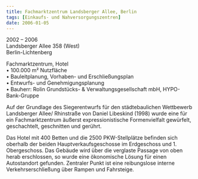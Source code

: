 ```yaml
---
title: Fachmarktzentrum Landsberger Allee, Berlin
tags: [Einkaufs- und Nahversorgungszentren]
date: 2006-01-05
---
```

2002 – 2006<br/>
Landsberger Allee 358 (West)<br/>
Berlin-Lichtenberg

Fachmarktzentrum, Hotel<br/>
• 100.000 m² Nutzfläche<br/>
• Bauleitplanung, Vorhaben- und Erschließungsplan<br/>
• Entwurfs- und Genehmigungsplanung<br/>
• Bauherr: Rolin Grundstücks- & Verwaltungsgesellschaft mbH, HYPO-Bank-Gruppe<br/>

Auf der Grundlage des Siegerentwurfs für den städtebaulichen Wettbewerb Landsberger Allee/ Rhinstraße
von Daniel Libeskind (1998) wurde eine für ein Fachmarktzentrum äußerst expressionistische Formenvielfalt gewürfelt,
geschachtelt, geschnitten und gerührt.

Das Hotel mit 400 Betten und die 2500 PKW-Stellplätze befinden sich oberhalb der beiden Hauptverkaufsgeschosse im
Erdgeschoss und 1. Obergeschoss. Das Gebäude wird über die verglaste Passage von oben herab erschlossen, so wurde eine
ökonomische Lösung für einen Autostandort  gefunden. Zentraler Punkt ist eine reibungslose interne Verkehrserschließung
über Rampen und Fahrsteige.
